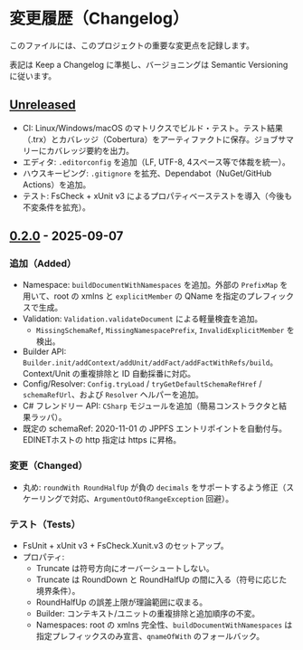 # 変更履歴（Changelog）

このファイルには、このプロジェクトの重要な変更点を記録します。

表記は Keep a Changelog に準拠し、バージョニングは Semantic Versioning に従います。

## [Unreleased]
- CI: Linux/Windows/macOS のマトリクスでビルド・テスト。テスト結果（.trx）とカバレッジ（Cobertura）をアーティファクトに保存。ジョブサマリーにカバレッジ要約を出力。
- エディタ: `.editorconfig` を追加（LF, UTF-8, 4スペース等で体裁を統一）。
- ハウスキーピング: `.gitignore` を拡充、Dependabot（NuGet/GitHub Actions）を追加。
- テスト: FsCheck + xUnit v3 によるプロパティベーステストを導入（今後も不変条件を拡充）。

## [0.2.0] - 2025-09-07
### 追加（Added）
- Namespace: `buildDocumentWithNamespaces` を追加。外部の `PrefixMap` を用いて、root の xmlns と `explicitMember` の QName を指定のプレフィックスで生成。
- Validation: `Validation.validateDocument` による軽量検査を追加。
  - `MissingSchemaRef`, `MissingNamespacePrefix`, `InvalidExplicitMember` を検出。
- Builder API: `Builder.init/addContext/addUnit/addFact/addFactWithRefs/build`。Context/Unit の重複排除と ID 自動採番に対応。
- Config/Resolver: `Config.tryLoad` / `tryGetDefaultSchemaRefHref` / `schemaRefUrl`、および `Resolver` ヘルパーを追加。
- C# フレンドリー API: `CSharp` モジュールを追加（簡易コンストラクタと結果ラッパ）。
- 既定の schemaRef: 2020-11-01 の JPPFS エントリポイントを自動付与。EDINETホストの http 指定は https に昇格。

### 変更（Changed）
- 丸め: `roundWith RoundHalfUp` が負の `decimals` をサポートするよう修正（スケーリングで対応、`ArgumentOutOfRangeException` 回避）。

### テスト（Tests）
- FsUnit + xUnit v3 + FsCheck.Xunit.v3 のセットアップ。
- プロパティ:
  - Truncate は符号方向にオーバーシュートしない。
  - Truncate は RoundDown と RoundHalfUp の間に入る（符号に応じた境界条件）。
  - RoundHalfUp の誤差上限が理論範囲に収まる。
  - Builder: コンテキスト/ユニットの重複排除と追加順序の不変。
  - Namespaces: root の xmlns 完全性、`buildDocumentWithNamespaces` は指定プレフィックスのみ宣言、`qnameOfWith` のフォールバック。

[Unreleased]: https://github.com/divergen371/XbrlInstanceBuilder/compare/v0.2.0...HEAD
[0.2.0]: https://github.com/divergen371/XbrlInstanceBuilder/releases/tag/v0.2.0
